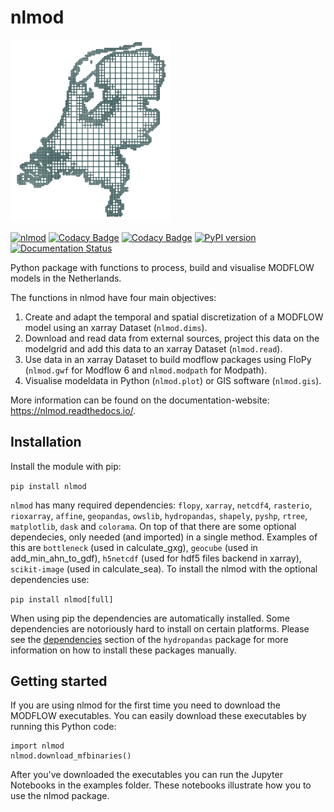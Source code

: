 # nlmod

<img src="docs/_static/logo_10000_2.png" width="256"/>

[![nlmod](https://github.com/ArtesiaWater/nlmod/actions/workflows/ci.yml/badge.svg?branch=main)](https://github.com/ArtesiaWater/nlmod/actions/workflows/ci.yml)
[![Codacy Badge](https://app.codacy.com/project/badge/Grade/6fadea550ea04ea28b6ccde88fc56f35)](https://www.codacy.com/gh/ArtesiaWater/nlmod/dashboard?utm_source=github.com&utm_medium=referral&utm_content=ArtesiaWater/nlmod&utm_campaign=Badge_Grade)
[![Codacy Badge](https://app.codacy.com/project/badge/Coverage/6fadea550ea04ea28b6ccde88fc56f35)](https://www.codacy.com/gh/ArtesiaWater/nlmod/dashboard?utm_source=github.com&utm_medium=referral&utm_content=ArtesiaWater/nlmod&utm_campaign=Badge_Coverage)
[![PyPI version](https://badge.fury.io/py/nlmod.svg)](https://badge.fury.io/py/nlmod)
[![Documentation Status](https://readthedocs.org/projects/nlmod/badge/?version=stable)](https://nlmod.readthedocs.io/en/stable/?badge=stable)

Python package with functions to process, build and visualise MODFLOW models in the Netherlands.

The functions in nlmod have four main objectives:

1. Create and adapt the temporal and spatial discretization of a MODFLOW model using an xarray Dataset (`nlmod.dims`).
2. Download and read data from external sources, project this data on the modelgrid and add this data to an xarray Dataset (`nlmod.read`).
3. Use data in an xarray Dataset to build modflow packages using FloPy (`nlmod.gwf` for Modflow 6 and `nlmod.modpath` for Modpath).
4. Visualise modeldata in Python (`nlmod.plot`) or GIS software (`nlmod.gis`).

More information can be found on the documentation-website: https://nlmod.readthedocs.io/.

## Installation

Install the module with pip:

`pip install nlmod`

`nlmod` has many required dependencies: `flopy`, `xarray`, `netcdf4`, `rasterio`, `rioxarray`, `affine`, `geopandas`, `owslib`, `hydropandas`, `shapely`, `pyshp`, `rtree`, `matplotlib`, `dask` and `colorama`. On top of that there are some optional dependecies, only needed (and imported) in a single method. Examples of this are `bottleneck` (used in calculate_gxg), `geocube` (used in add_min_ahn_to_gdf), `h5netcdf` (used for hdf5 files backend in xarray), `scikit-image` (used in calculate_sea). To install the nlmod with the optional dependencies use:

`pip install nlmod[full]`

When using pip the dependencies are automatically installed. Some dependencies are notoriously hard to install on certain platforms.
Please see the [dependencies](https://github.com/ArtesiaWater/hydropandas#dependencies) section of the `hydropandas` package for more information on how to install these packages manually.

## Getting started

If you are using nlmod for the first time you need to download the MODFLOW executables. You can easily download these executables by running this Python code:

    import nlmod
	nlmod.download_mfbinaries()

After you've downloaded the executables you can run the Jupyter Notebooks in the examples folder. These notebooks illustrate how you to use the nlmod package.

